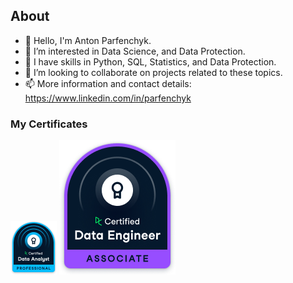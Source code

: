 ## About
- 👋 Hello, I'm Anton Parfenchyk.
- 🔭 I’m interested in Data Science, and Data Protection.
- 🌱 I have skills in Python, SQL, Statistics, and Data Protection.
- 👯 I’m looking to collaborate on projects related to these topics.
- 📫 More information and contact details: https://www.linkedin.com/in/parfenchyk
### My Certificates
[![Data Analyst Certificate](/certificates/data_analyst_professional_badge.png)](https://www.datacamp.com/certificate/DA0015483939534)
[![Data Engineer Certificate](/certificates/data_engineer_associate_badge.png)](https://www.datacamp.com/certificate/DEA0014922236611)
